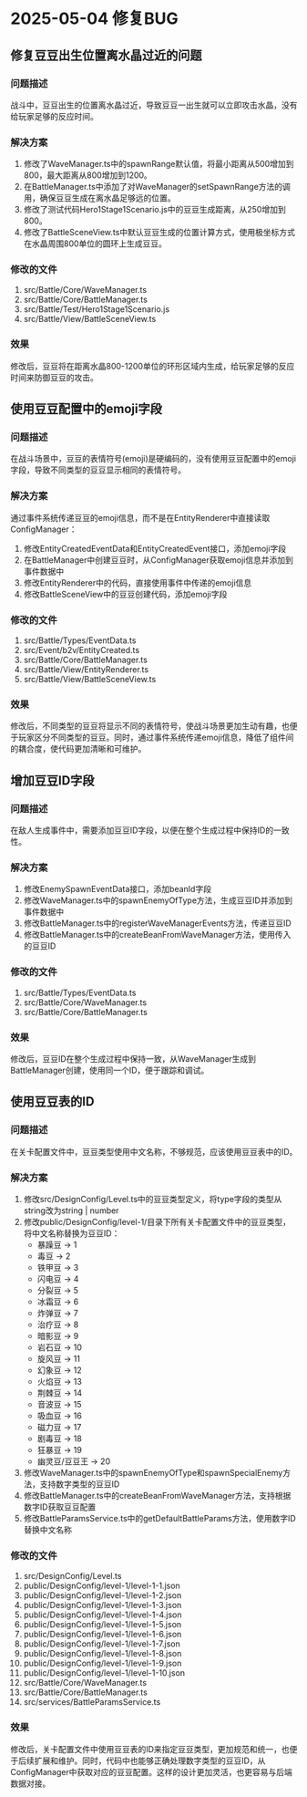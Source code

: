 # 2025-05-04 修复BUG

## 修复豆豆出生位置离水晶过近的问题

### 问题描述
战斗中，豆豆出生的位置离水晶过近，导致豆豆一出生就可以立即攻击水晶，没有给玩家足够的反应时间。

### 解决方案
1. 修改了WaveManager.ts中的spawnRange默认值，将最小距离从500增加到800，最大距离从800增加到1200。
2. 在BattleManager.ts中添加了对WaveManager的setSpawnRange方法的调用，确保豆豆生成在离水晶足够远的位置。
3. 修改了测试代码Hero1Stage1Scenario.js中的豆豆生成距离，从250增加到800。
4. 修改了BattleSceneView.ts中默认豆豆生成的位置计算方式，使用极坐标方式在水晶周围800单位的圆环上生成豆豆。

### 修改的文件
1. src/Battle/Core/WaveManager.ts
2. src/Battle/Core/BattleManager.ts
3. src/Battle/Test/Hero1Stage1Scenario.js
4. src/Battle/View/BattleSceneView.ts

### 效果
修改后，豆豆将在距离水晶800-1200单位的环形区域内生成，给玩家足够的反应时间来防御豆豆的攻击。

## 使用豆豆配置中的emoji字段

### 问题描述
在战斗场景中，豆豆的表情符号(emoji)是硬编码的，没有使用豆豆配置中的emoji字段，导致不同类型的豆豆显示相同的表情符号。

### 解决方案
通过事件系统传递豆豆的emoji信息，而不是在EntityRenderer中直接读取ConfigManager：
1. 修改EntityCreatedEventData和EntityCreatedEvent接口，添加emoji字段
2. 在BattleManager中创建豆豆时，从ConfigManager获取emoji信息并添加到事件数据中
3. 修改EntityRenderer中的代码，直接使用事件中传递的emoji信息
4. 修改BattleSceneView中的豆豆创建代码，添加emoji字段

### 修改的文件
1. src/Battle/Types/EventData.ts
2. src/Event/b2v/EntityCreated.ts
3. src/Battle/Core/BattleManager.ts
4. src/Battle/View/EntityRenderer.ts
5. src/Battle/View/BattleSceneView.ts

### 效果
修改后，不同类型的豆豆将显示不同的表情符号，使战斗场景更加生动有趣，也便于玩家区分不同类型的豆豆。同时，通过事件系统传递emoji信息，降低了组件间的耦合度，使代码更加清晰和可维护。

## 增加豆豆ID字段

### 问题描述
在敌人生成事件中，需要添加豆豆ID字段，以便在整个生成过程中保持ID的一致性。

### 解决方案
1. 修改EnemySpawnEventData接口，添加beanId字段
2. 修改WaveManager.ts中的spawnEnemyOfType方法，生成豆豆ID并添加到事件数据中
3. 修改BattleManager.ts中的registerWaveManagerEvents方法，传递豆豆ID
4. 修改BattleManager.ts中的createBeanFromWaveManager方法，使用传入的豆豆ID

### 修改的文件
1. src/Battle/Types/EventData.ts
2. src/Battle/Core/WaveManager.ts
3. src/Battle/Core/BattleManager.ts

### 效果
修改后，豆豆ID在整个生成过程中保持一致，从WaveManager生成到BattleManager创建，使用同一个ID，便于跟踪和调试。

## 使用豆豆表的ID

### 问题描述
在关卡配置文件中，豆豆类型使用中文名称，不够规范，应该使用豆豆表中的ID。

### 解决方案
1. 修改src/DesignConfig/Level.ts中的豆豆类型定义，将type字段的类型从string改为string | number
2. 修改public/DesignConfig/level-1/目录下所有关卡配置文件中的豆豆类型，将中文名称替换为豆豆ID：
   - 暴躁豆 -> 1
   - 毒豆 -> 2
   - 铁甲豆 -> 3
   - 闪电豆 -> 4
   - 分裂豆 -> 5
   - 冰霜豆 -> 6
   - 炸弹豆 -> 7
   - 治疗豆 -> 8
   - 暗影豆 -> 9
   - 岩石豆 -> 10
   - 旋风豆 -> 11
   - 幻象豆 -> 12
   - 火焰豆 -> 13
   - 荆棘豆 -> 14
   - 音波豆 -> 15
   - 吸血豆 -> 16
   - 磁力豆 -> 17
   - 剧毒豆 -> 18
   - 狂暴豆 -> 19
   - 幽灵豆/豆豆王 -> 20
3. 修改WaveManager.ts中的spawnEnemyOfType和spawnSpecialEnemy方法，支持数字类型的豆豆ID
4. 修改BattleManager.ts中的createBeanFromWaveManager方法，支持根据数字ID获取豆豆配置
5. 修改BattleParamsService.ts中的getDefaultBattleParams方法，使用数字ID替换中文名称

### 修改的文件
1. src/DesignConfig/Level.ts
2. public/DesignConfig/level-1/level-1-1.json
3. public/DesignConfig/level-1/level-1-2.json
4. public/DesignConfig/level-1/level-1-3.json
5. public/DesignConfig/level-1/level-1-4.json
6. public/DesignConfig/level-1/level-1-5.json
7. public/DesignConfig/level-1/level-1-6.json
8. public/DesignConfig/level-1/level-1-7.json
9. public/DesignConfig/level-1/level-1-8.json
10. public/DesignConfig/level-1/level-1-9.json
11. public/DesignConfig/level-1/level-1-10.json
12. src/Battle/Core/WaveManager.ts
13. src/Battle/Core/BattleManager.ts
14. src/services/BattleParamsService.ts

### 效果
修改后，关卡配置文件中使用豆豆表的ID来指定豆豆类型，更加规范和统一，也便于后续扩展和维护。同时，代码中也能够正确处理数字类型的豆豆ID，从ConfigManager中获取对应的豆豆配置。这样的设计更加灵活，也更容易与后端数据对接。
